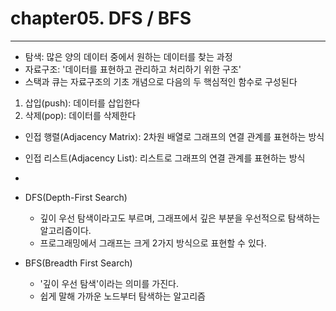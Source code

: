 # chapter05. DFS / BFS

---

- 탐색: 많은 양의 데이터 중에서 원하는 데이터를 찾는 과정
- 자료구조: '데이터를 표현하고 관리하고 처리하기 위한 구조'
- 스택과 큐는 자료구조의 기초 개념으로 다음의 두 핵심적인 함수로 구성된다

1. 삽입(push): 데이터를 삽입한다
2. 삭제(pop): 데이터를 삭제한다


- 인접 행렬(Adjacency Matrix): 2차원 배열로 그래프의 연결 관계를 표현하는 방식 
- 인접 리스트(Adjacency List): 리스트로 그래프의 연결 관계를 표현하는 방식
- 

- DFS(Depth-First Search)
  - 깊이 우선 탐색이라고도 부르며, 그래프에서 깊은 부분을 우선적으로 탐색하는 알고리즘이다.
  - 프로그래밍에서 그래프는 크게 2가지 방식으로 표현할 수 있다.


- BFS(Breadth First Search)
  - '깊이 우선 탐색'이라는 의미를 가진다.
  - 쉽게 말해 가까운 노드부터 탐색하는 알고리즘